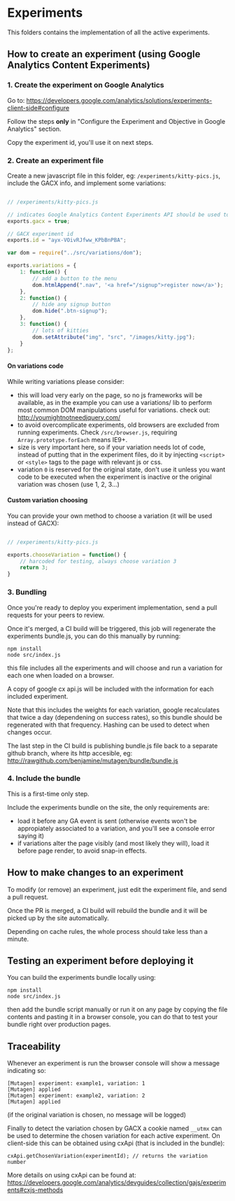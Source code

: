 Experiments
==============

This folders contains the implementation of all the active experiments.

How to create an experiment (using Google Analytics Content Experiments)
--------------------------

### 1. Create the experiment on Google Analytics

Go to: https://developers.google.com/analytics/solutions/experiments-client-side#configure

Follow the steps **only** in "Configure the Experiment and Objective in Google Analytics" section.

Copy the experiment id, you'll use it on next steps.

### 2. Create an experiment file

Create a new javascript file in this folder, eg: ```/experiments/kitty-pics.js```, 
include the GACX info, and implement some variations:

``` javascript

// /experiments/kitty-pics.js

// indicates Google Analytics Content Experiments API should be used to choose a variation
exports.gacx = true;

// GACX experiment id
exports.id = "ayx-VOivRJfww_KPbBnPBA";

var dom = require("../src/variations/dom");

exports.variations = {
	1: function() {
	    // add a button to the menu
		dom.htmlAppend(".nav", '<a href="/signup">register now</a>');
	},
	2: function() {
	    // hide any signup button
		dom.hide(".btn-signup");
	},
	3: function() {
	    // lots of kitties
		dom.setAttribute("img", "src", "/images/kitty.jpg");
	}
};

```

#### On variations code

While writing variations please consider:

- this will load very early on the page, so no js frameworks will be available, as in the example you can use a variations/ lib to perform most common DOM manipulations useful for variations. check out: http://youmightnotneedjquery.com/
- to avoid overcomplicate experiments, old browsers are excluded from running experiments. Check ```/src/browser.js```, requiring ```Array.prototype.forEach``` means IE9+.
- size is very important here, so if your variation needs lot of code, instead of putting that in the experiment files, do it by injecting ```<script>``` or ```<style>``` tags to the page with relevant js or css.
- variation ```0``` is reserved for the original state, don't use it unless you want code to be executed when the experiment is inactive or the original variation was chosen (use 1, 2, 3...)

#### Custom variation choosing

You can provide your own method to choose a variation (it will be used instead of GACX):

``` javascript

// /experiments/kitty-pics.js

exports.chooseVariation = function() {
	// harcoded for testing, always choose variation 3
	return 3;
}

```

### 3. Bundling

Once you're ready to deploy you experiment implementation, send a pull requests for your peers to review.

Once it's merged, a CI build will be triggered, this job will regenerate the experiments bundle.js, you can do this manually by running:

```
npm install
node src/index.js
```

this file includes all the experiments and will choose and run a variation for each one when loaded on a browser. 

A copy of google cx api.js will be included with the information for each included experiment. 

Note that this includes the weights for each variation, google recalculates that twice a day (dependening on success rates), so this bundle should be regenerated with that frequency. Hashing can be used to detect when changes occur.

The last step in the CI build is publishing bundle.js file back to a separate github branch, where its http accesible, eg: http://rawgithub.com/benjamine/mutagen/bundle/bundle.js

### 4. Include the bundle

This is a first-time only step.

Include the experiments bundle on the site, the only requirements are:
- load it before any GA event is sent (otherwise events won't be appropiately associated to a variation, and you'll see a console error saying it)
- if variations alter the page visibly (and most likely they will), load it before page render, to avoid snap-in effects.

How to make changes to an experiment
--------------------------

To modify (or remove) an experiment, just edit the experiment file, and send a pull request.

Once the PR is merged, a CI build will rebuild the bundle and it will be picked up by the site automatically.

Depending on cache rules, the whole process should take less than a minute.

Testing an experiment before deploying it
-----------------------------

You can build the experiments bundle locally using:

```
npm install
node src/index.js
```

then add the bundle script manually or run it on any page by copying the file contents and pasting it in a browser console, you can do that to test your bundle right over production pages.

Traceability
-----------------------------

Whenever an experiment is run the browser console will show a message indicating so:

```
[Mutagen] experiment: example1, variation: 1
[Mutagen] applied
[Mutagen] experiment: example2, variation: 2
[Mutagen] applied
```

(if the original variation is chosen, no message will be logged)

Finally to detect the variation chosen by GACX a cookie named ```__utmx``` can be used to determine the chosen variation for each active experiment. On client-side this can be obtained using cxApi (that is included in the bundle):

```
cxApi.getChosenVariation(experimentId); // returns the variation number
```

More details on using cxApi can be found at: https://developers.google.com/analytics/devguides/collection/gajs/experiments#cxjs-methods
